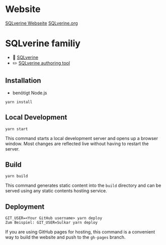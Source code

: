 # Website

[SQLverine Webseite](https://sulkar.github.io/SQLverine-website/)
[SQLverine.org](https://sqlverine.org)


# SQLverine familiy
- :mag_right: [SQLverine](https://github.com/Sulkar/SQLverine)
- :pencil2: [SQLverine authoring tool](https://github.com/Sulkar/SQLverine-authoring-tool)

## Installation
- benötigt Node.js

```console
yarn install
```

## Local Development

```console
yarn start
```

This command starts a local development server and opens up a browser window. Most changes are reflected live without having to restart the server.

## Build

```console
yarn build
```

This command generates static content into the `build` directory and can be served using any static contents hosting service.

## Deployment

```console
GIT_USER=<Your GitHub username> yarn deploy
Zum Beispiel: GIT_USER=Sulkar yarn deploy
```

If you are using GitHub pages for hosting, this command is a convenient way to build the website and push to the `gh-pages` branch.
